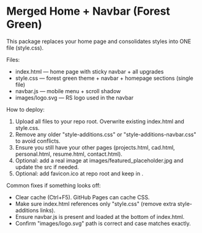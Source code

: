 # Merged Home + Navbar (Forest Green)
This package replaces your home page and consolidates styles into ONE file (style.css).

Files:
- index.html  — home page with sticky navbar + all upgrades
- style.css   — forest green theme + navbar + homepage sections (single file)
- navbar.js   — mobile menu + scroll shadow
- images/logo.svg — RS logo used in the navbar

How to deploy:
1) Upload all files to your repo root. Overwrite existing index.html and style.css.
2) Remove any older "style-additions.css" or "style-additions-navbar.css" to avoid conflicts.
3) Ensure you still have your other pages (projects.html, cad.html, personal.html, resume.html, contact.html).
4) Optional: add a real image at images/featured_placeholder.jpg and update the src if needed.
5) Optional: add favicon.ico at repo root and keep <link rel="icon" href="favicon.ico"> in <head>.

Common fixes if something looks off:
- Clear cache (Ctrl+F5). GitHub Pages can cache CSS.
- Make sure index.html references only "style.css" (remove extra style-additions links).
- Ensure navbar.js is present and loaded at the bottom of index.html.
- Confirm "images/logo.svg" path is correct and case matches exactly.
